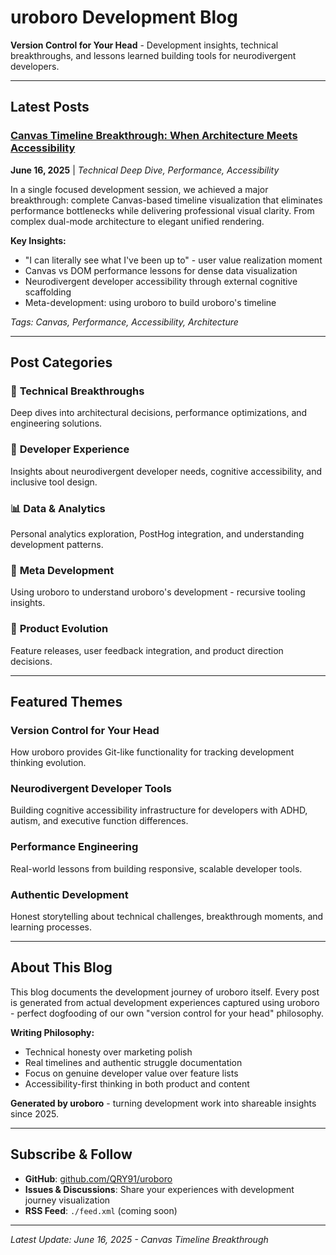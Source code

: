 # uroboro Development Blog

**Version Control for Your Head** - Development insights, technical breakthroughs, and lessons learned building tools for neurodivergent developers.

---

## Latest Posts

### [Canvas Timeline Breakthrough: When Architecture Meets Accessibility](./2025-06-16-canvas-timeline-breakthrough.md)
**June 16, 2025** | *Technical Deep Dive, Performance, Accessibility*

In a single focused development session, we achieved a major breakthrough: complete Canvas-based timeline visualization that eliminates performance bottlenecks while delivering professional visual clarity. From complex dual-mode architecture to elegant unified rendering.

**Key Insights:**
- "I can literally see what I've been up to" - user value realization moment
- Canvas vs DOM performance lessons for dense data visualization  
- Neurodivergent developer accessibility through external cognitive scaffolding
- Meta-development: using uroboro to build uroboro's timeline

*Tags: Canvas, Performance, Accessibility, Architecture*

---

## Post Categories

### 🎯 **Technical Breakthroughs**
Deep dives into architectural decisions, performance optimizations, and engineering solutions.

### 🧠 **Developer Experience** 
Insights about neurodivergent developer needs, cognitive accessibility, and inclusive tool design.

### 📊 **Data & Analytics**
Personal analytics exploration, PostHog integration, and understanding development patterns.

### 🔄 **Meta Development**
Using uroboro to understand uroboro's development - recursive tooling insights.

### 🚀 **Product Evolution**
Feature releases, user feedback integration, and product direction decisions.

---

## Featured Themes

### Version Control for Your Head
How uroboro provides Git-like functionality for tracking development thinking evolution.

### Neurodivergent Developer Tools
Building cognitive accessibility infrastructure for developers with ADHD, autism, and executive function differences.

### Performance Engineering
Real-world lessons from building responsive, scalable developer tools.

### Authentic Development
Honest storytelling about technical challenges, breakthrough moments, and learning processes.

---

## About This Blog

This blog documents the development journey of uroboro itself. Every post is generated from actual development experiences captured using uroboro - perfect dogfooding of our own "version control for your head" philosophy.

**Writing Philosophy:**
- Technical honesty over marketing polish
- Real timelines and authentic struggle documentation  
- Focus on genuine developer value over feature lists
- Accessibility-first thinking in both product and content

**Generated by uroboro** - turning development work into shareable insights since 2025.

---

## Subscribe & Follow

- **GitHub**: [github.com/QRY91/uroboro](https://github.com/QRY91/uroboro)
- **Issues & Discussions**: Share your experiences with development journey visualization
- **RSS Feed**: `./feed.xml` (coming soon)

---

*Latest Update: June 16, 2025 - Canvas Timeline Breakthrough*